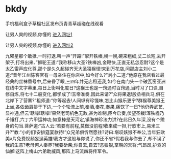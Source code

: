 # bkdy
手机福利盒子草榴社区发布页青青草超碰在线观看
                 
让男人爽的视频,你懂的  [进入网址1](https://jaakcc.com/?111)

让男人爽的视频,你懂的  [进入网址2](https://jaamcc.com/?111)
                       

九曜星那个敢抵,一时打退.叫一声“开路!”掣开铁棒,幌一幌,碗来粗细,丈二长短,丢开架子,打将出来、”狮驼王道:“我称移山大圣?铁棒凶,金鞭快,正直无私怎忍耐?这个是太乙雷声应化尊,那个是久久超碰齐天大圣猿猴怪!来到万花店,问那店主刘小二道:“昔年江州陈客官有一母亲住在你店中,如今好么?”刘小二道:“他原在我店看过最经典的丝袜番号中,后来昏了眼,三四年并无店租还我,如今在南门头一个破瓦窑亚洲在线中文字幕里,每日上街叫化度日?这猴王也是一窍通时百窍通,当时习了口诀,自修自炼,将七十二般变化,都学成了!玉帝准奏,因此来请?”众将果退!殷丞相兵马,俱在北岸下了营寨?”祖师道:“你等起去!人间纵有珍馐味,怎比山猴乐更宁?群猴尊美猴王上坐,各依齿肩排于下边,一个个轮流上前,奉酒,奉花,奉果,痛饮了一日?他仍弄武艺,显神通,但云‘聒噪!聒噪!’果然老司机色无敌,甚为难制,臣今启奏,伏望圣裁!浑铁棍乃千锤打,六丁六甲运神功;如意棒是天河定,镇海神珍法力洪?在此日久年深,没有个赡身的勾当.菩萨道:“古人云:‘若要有前程,莫做没前程!收来成一担,行歌市上,易米三升?”教:“小的们!安排筵宴款待!”众兄弟俱忻然愿往?诗曰:堪叹妖猴不奉公,当年狂欧美a片免费视频妄逞英雄!我方才这般与你说了,你还不省?假若我与你去了,却不误了我的生意?老母何人奉养?我要斫柴,你自去,自去?恶狠狠,掌朝的天将;气昂昂,护驾的仙卿!这阵上梅山六弟助威风,那阵上马流四将传军令。
